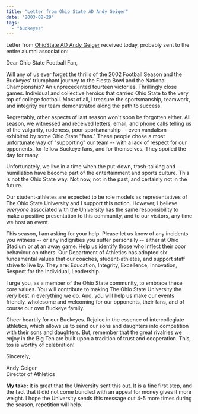 ```yaml
---
title: "Letter from Ohio State AD Andy Geiger"
date: "2003-08-29"
tags: 
  - "buckeyes"
---
```


Letter from [OhioState AD Andy Geiger](http://ohiostatebuckeyes.ocsn.com/ "OhioStateBuckeyes.com : The Official Web Site of Ohio State Athletics") received today, probably sent to the entire alumni association:  
  
Dear Ohio State Football Fan,  
  
Will any of us ever forget the thrills of the 2002 Football Season and the Buckeyes' triumphant journey to the Fiesta Bowl and the National Championship? An unprecedented fourteen victories. Thrillingly close games. Individual and collective heroics that carried Ohio State to the very top of college football. Most of all, I treasure the sportsmanship, teamwork, and integrity our team demonstrated along the path to success.  
  
Regrettably, other aspects of last season won't soon be forgotten either. All season, we witnessed and received letters, email, and phone calls telling us of the vulgarity, rudeness, poor sportsmanship -- even vandalism -- exhibited by some Ohio State "fans." These people chose a most unfortunate way of "supporting" our team -- with a lack of respect for our opponents, for fellow Buckeye fans, and for themselves. They spoiled the day for many.  
  
Unfortunately, we live in a time when the put-down, trash-talking and humiliation have become part of the entertainment and sports culture. This is not the Ohio State way. Not now, not in the past, and certainly not in the future.  
  
Our student-athletes are expected to be role models as representatives of The Ohio State University and I support this notion. However, I believe _everyone_ associated with the University has the same responsibility to make a positive presentation to this community, and to our visitors, any time we host an event.  
  
This season, I am asking for your help. Please let us know of any incidents you witness -- or any indignities you suffer personally -- either at Ohio Stadium or at an away game. Help us identify those who inflect their poor behaviour on others. Our Department of Athletics has adopted six fundamental values that our coaches, student-athletes, and support staff strive to live by. They are: Education, Integrity, Excellence, Innovation, Respect for the Individual, Leadership.  
  
I urge you, as a member of the Ohio State community, to embrace these core values. You will contribute to making The Ohio State University the very best in everything we do. And, you will help us make our events friendly, wholesome and welcoming for our opponents, their fans, and of course our own Buckeye family.  
  
Cheer heartily for our Buckeyes. Rejoice in the essence of intercollegiate athletics, which allows us to send our sons and daughters into competition with their sons and daughters. But, remember that the great rivalries we enjoy in the Big Ten are built upon a tradition of trust and cooperation. This, tos is worthy of celebration!  
  
Sincerely,  
  
Andy Geiger  
Director of Athletics  
  
**My take:** It is great that the University sent this out. It is a fine first step, and the fact that it did not come bundled with an appeal for money gives it more weight. I hope the University sends this message out 4-5 more times during the season, repetition will help.
